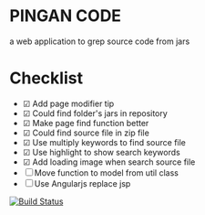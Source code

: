 # PINGAN CODE

a web application to grep source code from jars

# Checklist

- ☑ Add page modifier tip
- ☑ Could find folder's jars in repository
- ☑ Make page find function better
- ☑ Could find source file in zip file
- ☑ Use multiply keywords to find source file
- ☑ Use highlight to show search keywords
- ☑ Add loading image when search source file
- ☐ Move function to model from util class
- ☐ Use Angularjs replace jsp


[![Build Status](https://buildhive.cloudbees.com/job/zhaozhiming/job/PINGAN_CODE/badge/icon)](https://buildhive.cloudbees.com/job/zhaozhiming/job/PINGAN_CODE/)

